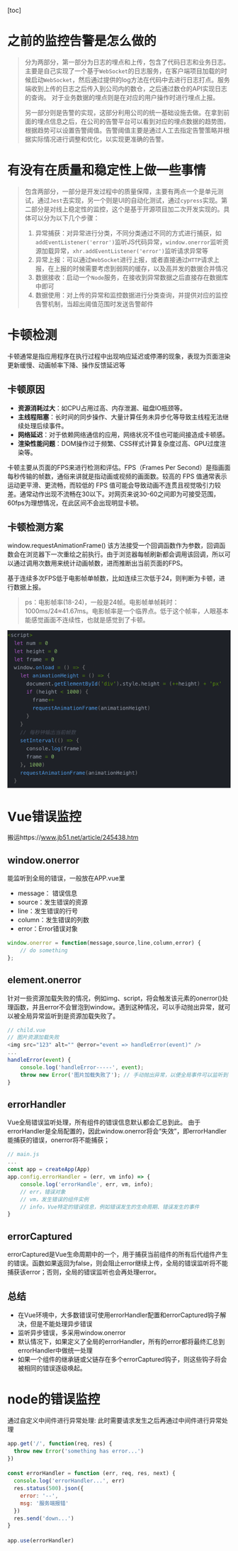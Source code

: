 [toc]

# 之前的监控告警是怎么做的

> 分为两部分，第一部分为日志的埋点和上传，包含了代码日志和业务日志。主要是自己实现了一个基于`WebSocket`的日志服务，在客户端项目加载的时候启动`WebSocket`，然后通过提供的log方法在代码中去进行日志打点。服务端收到上传的日志之后传入到公司内的数仓，之后通过数仓的API实现日志的查询。 
> 对于业务数据的埋点则是在对应的用户操作时进行埋点上报。 
>
> 另一部分则是告警的实现，这部分利用公司的统一基础设施去做。在拿到前面的埋点信息之后，在公司的告警平台可以看到对应的埋点数据的趋势图，根据趋势可以设置告警阈值。告警阈值主要是通过人工去指定告警策略并根据实际情况进行调整和优化，以实现更准确的告警。

# 有没有在质量和稳定性上做一些事情

> 包含两部分，一部分是开发过程中的质量保障，主要有两点一个是单元测试，通过`Jest`去实现，另一个则是UI的自动化测试，通过`cypress`实现。第二部分是对线上稳定性的监控，这个是基于开源项目加二次开发实现的。具体可以分为以下几个步骤：
>
> 1. 异常捕获：对异常进行分类，不同分类通过不同的方式进行捕获，如`addEventListener('error')`监听JS代码异常，`window.onerror`监听资源加载异常，`xhr.addEventListener('error')`监听请求异常等
> 2. 异常上报：可以通过`WebSocket`进行上报，或者直接通过`HTTP`请求上报，在上报的时候需要考虑到弱网的缓存，以及高并发的数据合并情况
> 3. 数据接收：启动一个`Node`服务，在接收到异常数据之后直接存在数据库中即可
> 4. 数据使用：对上传的异常和监控数据进行分类查询，并提供对应的监控告警机制，当超出阈值范围时发送告警邮件





# 卡顿检测

卡顿通常是指应用程序在执行过程中出现响应延迟或停滞的现象，表现为页面渲染更新缓慢、动画帧率下降、操作反馈延迟等

## 卡顿原因

- **资源消耗过大**：如CPU占用过高、内存泄漏、磁盘IO瓶颈等。
- **主线程阻塞**：长时间的同步操作、大量计算任务未异步化等导致主线程无法继续处理后续事件。
- **网络延迟**：对于依赖网络通信的应用，网络状况不佳也可能间接造成卡顿感。
- **渲染性能问题**：DOM操作过于频繁、CSS样式计算复杂度过高、GPU过度渲染等。

卡顿主要从页面的FPS来进行检测和评估。FPS（Frames Per Second）是指画面每秒传输的帧数，通俗来讲就是指动画或视频的画面数。较高的 FPS 值通常表示运动更平滑、更流畅，而较低的 FPS 值可能会导致动画不连贯且视觉吸引力较差。通常动作出现不流畅在30以下。对网页来说30-60之间即为可接受范围，60fps为理想情况，在此区间不会出现明显卡顿。

## 卡顿检测方案

window.requestAnimationFrame() 该方法接受一个回调函数作为参数，回调函数会在浏览器下一次重绘之前执行。由于浏览器每帧刷新都会调用该回调，所以可以通过调用次数用来统计动画帧数，进而推断出当前页面的FPS。

基于连续多次FPS低于电影帧单帧数，比如连续三次低于24，则判断为卡顿，进行数据上报。

> ps：电影帧率(18-24)，一般是24帧。电影帧单帧耗时：1000ms/24≈41.67ms。电影帧率是一个临界点。低于这个帧率，人眼基本能感觉画面不连续性，也就是感觉到了卡顿。

![image-20240411185520408](../img/image-20240411185520408.png)

<div class="hljs-button signin active" data-title="登录复制" data-report-click="{&quot;spm&quot;:&quot;1001.2101.3001.4334&quot;}"></div></code>

# Vue错误监控

搬运https://www.jb51.net/article/245438.htm

## window.onerror

能监听到全局的错误，一般放在APP.vue里

- message： 错误信息
- source：发生错误的资源
- line：发生错误的行号
- column：发生错误的列数
- error：Error错误对象

```js
window.onerror = function(message,source,line,column,error) {
    // do something
};
```

## element.onerror

针对一些资源加载失败的情况，例如img、script，将会触发该元素的onerror()处理函数，并且error不会冒泡到window。遇到这种情况，可以手动抛出异常，就可以被全局异常监听到是资源加载失败了。

```js
// child.vue
// 图片资源加载失败
<img src="123" alt="" @error="event => handleError(event)" />
...
handleError(event) {
    console.log('handleError-----', event);
    throw new Error('图片加载失败了'); // 手动抛出异常，以便全局事件可以监听到
}
```

## errorHandler

Vue全局错误监听处理，所有组件的错误信息默认都会汇总到此。
由于errorHandler是全局配置的，因此window.onerror将会“失效”，即errorHandler能捕获的错误，onerror将不能捕获；

```js
// main.js
...
const app = createApp(App)
app.config.errorHandler = (err, vm info) => {
    console.log('errorHandle', err, vm, info);
    // err，错误对象
    // vm，发生错误的组件实例
    // info，Vue特定的错误信息，例如错误发生的生命周期、错误发生的事件
}
```

## errorCaptured

errorCaptured是Vue生命周期中的一个，用于捕获当前组件的所有后代组件产生的错误。函数如果返回为false，则会阻止error继续上传，全局的错误监听将不能捕获该error；否则，全局的错误监听也会再处理error。

## 总结

+ 在Vue环境中，大多数错误可使用errorHandler配置和errorCaptured钩子解决，但是不能处理异步错误
+ 监听异步错误，多采用window.onerror
+ 默认情况下，如果定义了全局的errorHandler，所有的error都将最终汇总到errorHandler中做统一处理
+ 如果一个组件的继承链或父链存在多个errorCaptured钩子，则这些钩子将会被相同的错误逐级唤起。

# node的错误监控

通过自定义中间件进行异常处理: 此时需要请求发生之后再通过中间件进行异常处理

```js
app.get('/', function(req, res) {
  throw new Error('something has error...')
})

const errorHandler = function (err, req, res, next) {
  console.log('errorHandler...', err)
  res.status(500).json({
    error: '--',
    msg: '服务端报错'
  })
  res.send('down...')
}

app.use(errorHandler)
```

